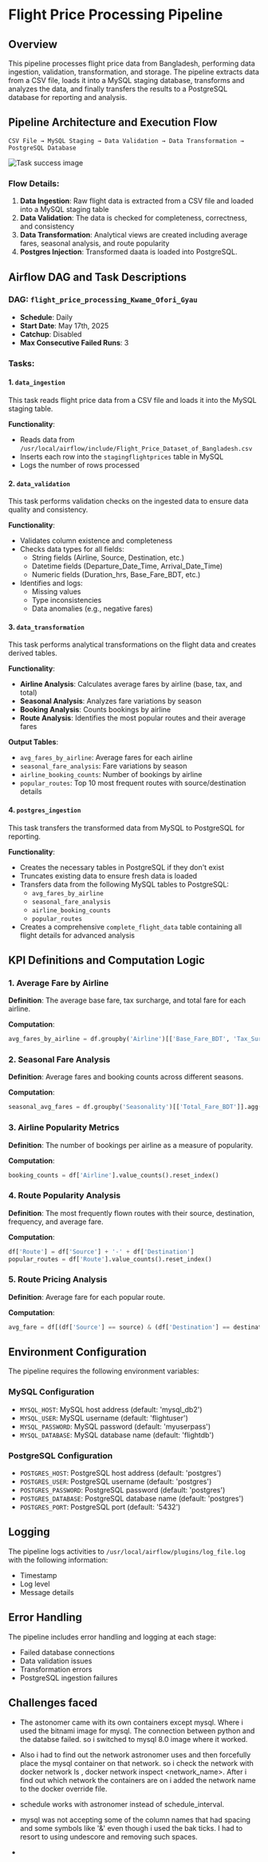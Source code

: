 # Flight Price Processing Pipeline

## Overview
This pipeline processes flight price data from Bangladesh, performing data ingestion, validation, transformation, and storage. The pipeline extracts data from a CSV file, loads it into a MySQL staging database, transforms and analyzes the data, and finally transfers the results to a PostgreSQL database for reporting and analysis.

## Pipeline Architecture and Execution Flow

```
CSV File → MySQL Staging → Data Validation → Data Transformation → PostgreSQL Database
```
![Task success image ](airflow_success.png)


### Flow Details:
1. **Data Ingestion**: Raw flight data is extracted from a CSV file and loaded into a MySQL staging table
2. **Data Validation**: The data is checked for completeness, correctness, and consistency
3. **Data Transformation**: Analytical views are created including average fares, seasonal analysis, and route popularity
4. **Postgres Injection**: Transformed daata is loaded into PostgreSQL.

## Airflow DAG and Task Descriptions

### DAG: `flight_price_processing_Kwame_Ofori_Gyau`
- **Schedule**: Daily
- **Start Date**: May 17th, 2025
- **Catchup**: Disabled
- **Max Consecutive Failed Runs**: 3

### Tasks:

#### 1. `data_ingestion`
This task reads flight price data from a CSV file and loads it into the MySQL staging table.

**Functionality**:
- Reads data from `/usr/local/airflow/include/Flight_Price_Dataset_of_Bangladesh.csv`
- Inserts each row into the `stagingflightprices` table in MySQL
- Logs the number of rows processed

#### 2. `data_validation`
This task performs validation checks on the ingested data to ensure data quality and consistency.

**Functionality**:
- Validates column existence and completeness
- Checks data types for all fields:
  - String fields (Airline, Source, Destination, etc.)
  - Datetime fields (Departure_Date_Time, Arrival_Date_Time)
  - Numeric fields (Duration_hrs, Base_Fare_BDT, etc.)
- Identifies and logs:
  - Missing values
  - Type inconsistencies
  - Data anomalies (e.g., negative fares)

#### 3. `data_transformation`
This task performs analytical transformations on the flight data and creates derived tables.

**Functionality**:
- **Airline Analysis**: Calculates average fares by airline (base, tax, and total)
- **Seasonal Analysis**: Analyzes fare variations by season
- **Booking Analysis**: Counts bookings by airline
- **Route Analysis**: Identifies the most popular routes and their average fares

**Output Tables**:
- `avg_fares_by_airline`: Average fares for each airline
- `seasonal_fare_analysis`: Fare variations by season
- `airline_booking_counts`: Number of bookings by airline
- `popular_routes`: Top 10 most frequent routes with source/destination details

#### 4. `postgres_ingestion`
This task transfers the transformed data from MySQL to PostgreSQL for reporting.

**Functionality**:
- Creates the necessary tables in PostgreSQL if they don't exist
- Truncates existing data to ensure fresh data is loaded
- Transfers data from the following MySQL tables to PostgreSQL:
  - `avg_fares_by_airline`
  - `seasonal_fare_analysis`
  - `airline_booking_counts`
  - `popular_routes`
- Creates a comprehensive `complete_flight_data` table containing all flight details for advanced analysis

## KPI Definitions and Computation Logic

### 1. Average Fare by Airline
**Definition**: The average base fare, tax surcharge, and total fare for each airline.

**Computation**:
```python
avg_fares_by_airline = df.groupby('Airline')[['Base_Fare_BDT', 'Tax_Surcharge_BDT', 'Total_Fare_BDT']].mean()
```

### 2. Seasonal Fare Analysis
**Definition**: Average fares and booking counts across different seasons.

**Computation**:
```python
seasonal_avg_fares = df.groupby('Seasonality')[['Total_Fare_BDT']].agg(['mean', 'count'])
```

### 3. Airline Popularity Metrics
**Definition**: The number of bookings per airline as a measure of popularity.

**Computation**:
```python
booking_counts = df['Airline'].value_counts().reset_index()
```

### 4. Route Popularity Analysis
**Definition**: The most frequently flown routes with their source, destination, frequency, and average fare.

**Computation**:
```python
df['Route'] = df['Source'] + '-' + df['Destination']
popular_routes = df['Route'].value_counts().reset_index()
```

### 5. Route Pricing Analysis
**Definition**: Average fare for each popular route.

**Computation**:
```python
avg_fare = df[(df['Source'] == source) & (df['Destination'] == destination)]['Total_Fare_BDT'].mean()
```

## Environment Configuration

The pipeline requires the following environment variables:

### MySQL Configuration
- `MYSQL_HOST`: MySQL host address (default: 'mysql_db2')
- `MYSQL_USER`: MySQL username (default: 'flightuser')
- `MYSQL_PASSWORD`: MySQL password (default: 'myuserpass')
- `MYSQL_DATABASE`: MySQL database name (default: 'flightdb')

### PostgreSQL Configuration
- `POSTGRES_HOST`: PostgreSQL host address (default: 'postgres')
- `POSTGRES_USER`: PostgreSQL username (default: 'postgres')
- `POSTGRES_PASSWORD`: PostgreSQL password (default: 'postgres')
- `POSTGRES_DATABASE`: PostgreSQL database name (default: 'postgres')
- `POSTGRES_PORT`: PostgreSQL port (default: '5432')

## Logging

The pipeline logs activities to `/usr/local/airflow/plugins/log_file.log` with the following information:
- Timestamp
- Log level
- Message details

## Error Handling

The pipeline includes error handling and logging at each stage:
- Failed database connections
- Data validation issues
- Transformation errors
- PostgreSQL ingestion failures


## Challenges faced 
- The astonomer came with its own containers except mysql. Where i used the bitnami image for mysql. The connection between python and the databse failed. so i switched to mysql 8.0 image where it worked.

- Also i had to find out the network astronomer uses and then forcefully place the mysql container on that network. so i check the network with docker network ls , docker network inspect <network_name>. After i find out which network the containers are on i added the network name to the docker override file.

- schedule works with astronomer instead of schedule_interval.

- mysql was not accepting some of the column names that had spacing and some symbols like '&' even though i used the bak ticks. I had to resort to using undescore and removing such spaces.

- 
